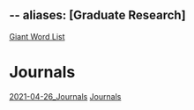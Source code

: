 --
aliases: [Graduate Research]
---

[Giant Word List](Unsorted/Giant%20word%20index.md)

# Journals
[2021-04-26_Journals](To%20Review/2021-04-26_Journals.md)
[Journals](attachments/Journals.pdf)
